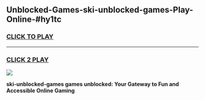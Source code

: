 
## Unblocked-Games-ski-unblocked-games-Play-Online-#hy1tc
<h3>
<a href="https://premium.freeplayer.one?title=ski-unblocked-games&ref=27F">CLICK TO PLAY</a></h3>
<hr>

<h3>
<a href="https://premium.freeplayer.one?title=ski-unblocked-games&ref=27F">CLICK 2 PLAY</a>
  
</h3>

<a href="https://premium.freeplayer.one?title=ski-unblocked-games&ref=27F"><img src="https://clearcache.store/games.png"></a>


**ski-unblocked-games games unblocked: Your Gateway to Fun and Accessible Online Gaming**
